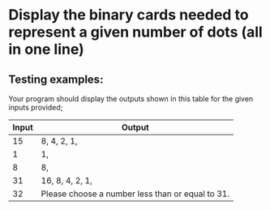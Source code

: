 # Display the binary cards needed to represent a given number of dots (all in one line)

## Testing examples:

Your program should display the outputs shown in this table for the given
inputs provided;

| Input | Output                                           |
|-------|--------------------------------------------------|
| 15    | 8, 4, 2, 1,                                      |
| 1     | 1,                                               |
| 8     | 8,                                               |
| 31    | 16, 8, 4, 2, 1,                                  |
| 32    | Please choose a number less than or equal to 31. |
